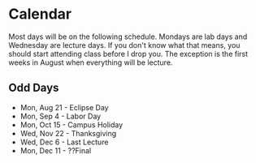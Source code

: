 # Calendar

Most days will be on the following schedule. Mondays are lab days and Wednesday are lecture days. If you don't know what that means, you should start attending class before I drop you. The exception is the first weeks in August when everything will be lecture.

## Odd Days

- Mon, Aug 21 - Eclipse Day
- Mon, Sep 4 - Labor Day
- Mon, Oct 15 - Campus Holiday
- Wed, Nov 22 - Thanksgiving
- Wed, Dec 6 - Last Lecture
- Mon, Dec 11 - ??Final
